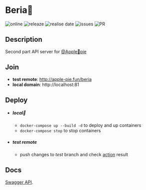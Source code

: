 # Beria🦅

![online](https://img.shields.io/website?url=http://apple-pie.fun/beria) ![releaze](https://img.shields.io/github/v/release/FedorenkaAvenue/Apple_pie) ![realise date](https://img.shields.io/github/release-date/FedorenkaAvenue/Apple_pie) ![issues](https://img.shields.io/github/issues-raw/FedorenkaAvenue/Apple_pie) ![PR](https://img.shields.io/github/issues-pr-raw/FedorenkaAvenue/Apple_pie)

## Description

Second part API server for [@Apple🥧pie](https://github.com/FedorenkaAvenue/Apple_pie)

## Join

 * **test remote**: http://apple-pie.fun/beria
 * **local domain**: http://localhost:81

## Deploy

  * ##### local🐳

    - `docker-compose up --build -d` to deploy and up containers
    - `docker-compose stop` to stop containers

  * ##### test remote

    - push changes to *test* branch and check [action](https://github.com/FedorenkaAvenue/Beria/actions) result

## Docs

[Swagger API](http://apple-pie.fun/docs).
